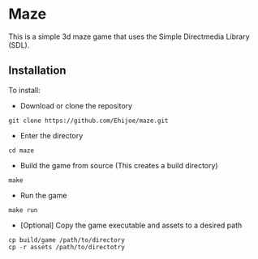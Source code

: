 # Maze

This is a simple 3d maze game that uses the Simple Directmedia Library (SDL).

## Installation

To install:

- Download or clone the repository

```
git clone https://github.com/Ehijoe/maze.git
```

- Enter the directory

```
cd maze
```

- Build the game from source (This creates a build directory)
```
make
```

- Run the game
```
make run
```

- [Optional] Copy the game executable and assets to a desired path
```
cp build/game /path/to/directory
cp -r assets /path/to/directotry
```
